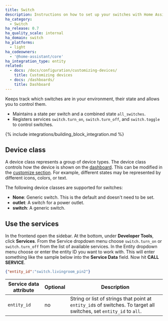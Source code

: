 ```yaml
---
title: Switch
description: Instructions on how to set up your switches with Home Assistant.
ha_category:
  - Switch
ha_release: 0.7
ha_quality_scale: internal
ha_domain: switch
ha_platforms:
  - light
ha_codeowners:
  - '@home-assistant/core'
ha_integration_type: entity
related:
  - docs: /docs/configuration/customizing-devices/
    title: Customizing devices
  - docs: /dashboards/
    title: Dashboard
---
```


Keeps track which switches are in your environment, their state and allows you to control them.

- Maintains a state per switch and a combined state `all_switches`.
- Registers services `switch.turn_on`, `switch.turn_off`, and `switch.toggle` to control switches.

{% include integrations/building_block_integration.md %}

## Device class

A device class represents a group of device types. The device class controls how the device is shown on the [dashboard](/dashboards/). This can be modified in the [customize section](/docs/configuration/customizing-devices/). For example, different states may be represented by different icons, colors, or text.

 The following device classes are supported for switches:

- **None**: Generic switch. This is the default and doesn't need to be set.
- **outlet**: A switch for a power outlet.
- **switch**: A generic switch.

## Use the services

In the frontend open the sidebar. At the bottom, under **Developer Tools**, click **Services**. From the Service dropdown menu choose `switch.turn_on` or `switch.turn_off` from the list of available services. In the Entity dropdown menu choose or enter the entity ID you want to work with. This will enter something like the sample below into the **Service Data** field. Now hit **CALL SERVICE**.

```json
{"entity_id":"switch.livingroom_pin2"}
```

| Service data attribute | Optional | Description                                                                                                         |
| ---------------------- | -------- | ------------------------------------------------------------------------------------------------------------------- |
| `entity_id`            | no       | String or list of strings that point at `entity_id`s of switches. To target all switches, set `entity_id` to `all`. |
